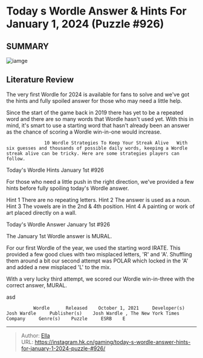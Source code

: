 # Today s Wordle Answer &amp; Hints For January 1, 2024 (Puzzle #926)


## SUMMARY 

![iamge](https://static1.srcdn.com/wordpress/wp-content/uploads/2023/12/wordle-january-1-grid.jpg)

## Literature Review

The very first Wordle for 2024 is available for fans to solve and we&#39;ve got the hints and fully spoiled answer for those who may need a little help.





Since the start of the game back in 2019 there has yet to be a repeated word and there are so many words that Wordle hasn&#39;t used yet. With this in mind, it&#39;s smart to use a starting word that hasn&#39;t already been an answer as the chance of scoring a Wordle win-in-one would increase.




                  10 Wordle Strategies To Keep Your Streak Alive   With six guesses and thousands of possible daily words, keeping a Wordle streak alive can be tricky. Here are some strategies players can follow.   


 Today&#39;s Wordle Hints 
January 1st #926
          

For those who need a little push in the right direction, we&#39;ve provided a few hints before fully spoiling today&#39;s Wordle answer.

 Hint 1  There are no repeating letters.   Hint 2  The answer is used as a noun.   Hint 3  The vowels are in the 2nd &amp; 4th position.   Hint 4  A painting or work of art placed directly on a wall.   





 Today&#39;s Wordle Answer 
January 1st #926
          




The January 1st Wordle answer is MURAL.

For our first Wordle of the year, we used the starting word IRATE. This provided a few good clues with two misplaced letters, &#39;R&#39; and &#39;A&#39;. Shuffling them around a bit our second attempt was POLAR which locked in the &#39;A&#39; and added a new misplaced &#39;L&#39; to the mix.

With a very lucky third attempt, we scored our Wordle win-in-three with the correct answer, MURAL.

asd

              Wordle      Released    October 1, 2021     Developer(s)    Josh Wardle     Publisher(s)    Josh Wardle , The New York Times Company     Genre(s)    Puzzle     ESRB    E      


---

> Author: [Ella](https://instagram.hk.cn/)  
> URL: https://instagram.hk.cn/gaming/today-s-wordle-answer-hints-for-january-1-2024-puzzle-#926/  

